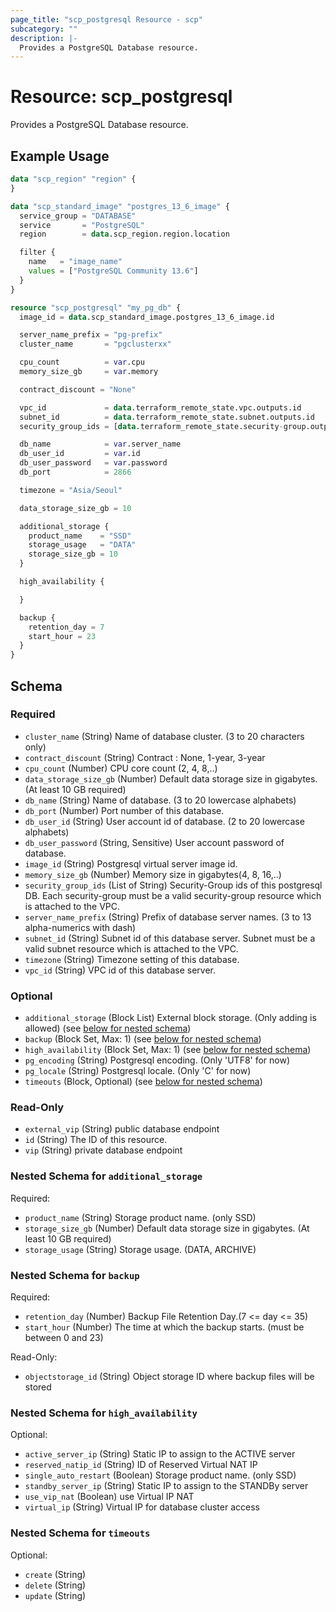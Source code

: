 ```yaml
---
page_title: "scp_postgresql Resource - scp"
subcategory: ""
description: |-
  Provides a PostgreSQL Database resource.
---
```


# Resource: scp_postgresql

Provides a PostgreSQL Database resource.


## Example Usage

```terraform
data "scp_region" "region" {
}

data "scp_standard_image" "postgres_13_6_image" {
  service_group = "DATABASE"
  service       = "PostgreSQL"
  region        = data.scp_region.region.location

  filter {
    name   = "image_name"
    values = ["PostgreSQL Community 13.6"]
  }
}

resource "scp_postgresql" "my_pg_db" {
  image_id = data.scp_standard_image.postgres_13_6_image.id

  server_name_prefix = "pg-prefix"
  cluster_name       = "pgclusterxx"

  cpu_count          = var.cpu
  memory_size_gb     = var.memory

  contract_discount = "None"

  vpc_id             = data.terraform_remote_state.vpc.outputs.id
  subnet_id          = data.terraform_remote_state.subnet.outputs.id
  security_group_ids = [data.terraform_remote_state.security-group.outputs.id]

  db_name            = var.server_name
  db_user_id         = var.id
  db_user_password   = var.password
  db_port            = 2866

  timezone = "Asia/Seoul"

  data_storage_size_gb = 10

  additional_storage {
    product_name    = "SSD"
    storage_usage   = "DATA"
    storage_size_gb = 10
  }

  high_availability {

  }

  backup {
    retention_day = 7
    start_hour = 23
  }
}
```

<!-- schema generated by tfplugindocs -->
## Schema

### Required

- `cluster_name` (String) Name of database cluster. (3 to 20 characters only)
- `contract_discount` (String) Contract : None, 1-year, 3-year
- `cpu_count` (Number) CPU core count (2, 4, 8,..)
- `data_storage_size_gb` (Number) Default data storage size in gigabytes. (At least 10 GB required)
- `db_name` (String) Name of database. (3 to 20 lowercase alphabets)
- `db_port` (Number) Port number of this database.
- `db_user_id` (String) User account id of database. (2 to 20 lowercase alphabets)
- `db_user_password` (String, Sensitive) User account password of database.
- `image_id` (String) Postgresql virtual server image id.
- `memory_size_gb` (Number) Memory size in gigabytes(4, 8, 16,..)
- `security_group_ids` (List of String) Security-Group ids of this postgresql DB. Each security-group must be a valid security-group resource which is attached to the VPC.
- `server_name_prefix` (String) Prefix of database server names. (3 to 13 alpha-numerics with dash)
- `subnet_id` (String) Subnet id of this database server. Subnet must be a valid subnet resource which is attached to the VPC.
- `timezone` (String) Timezone setting of this database.
- `vpc_id` (String) VPC id of this database server.

### Optional

- `additional_storage` (Block List) External block storage. (Only adding is allowed) (see [below for nested schema](#nestedblock--additional_storage))
- `backup` (Block Set, Max: 1) (see [below for nested schema](#nestedblock--backup))
- `high_availability` (Block Set, Max: 1) (see [below for nested schema](#nestedblock--high_availability))
- `pg_encoding` (String) Postgresql encoding. (Only 'UTF8' for now)
- `pg_locale` (String) Postgresql locale. (Only 'C' for now)
- `timeouts` (Block, Optional) (see [below for nested schema](#nestedblock--timeouts))

### Read-Only

- `external_vip` (String) public database endpoint
- `id` (String) The ID of this resource.
- `vip` (String) private database endpoint

<a id="nestedblock--additional_storage"></a>
### Nested Schema for `additional_storage`

Required:

- `product_name` (String) Storage product name. (only SSD)
- `storage_size_gb` (Number) Default data storage size in gigabytes. (At least 10 GB required)
- `storage_usage` (String) Storage usage. (DATA, ARCHIVE)


<a id="nestedblock--backup"></a>
### Nested Schema for `backup`

Required:

- `retention_day` (Number) Backup File Retention Day.(7 <= day <= 35)
- `start_hour` (Number) The time at which the backup starts. (must be between 0 and 23)

Read-Only:

- `objectstorage_id` (String) Object storage ID where backup files will be stored


<a id="nestedblock--high_availability"></a>
### Nested Schema for `high_availability`

Optional:

- `active_server_ip` (String) Static IP to assign to the ACTIVE server
- `reserved_natip_id` (String) ID of Reserved Virtual NAT IP
- `single_auto_restart` (Boolean) Storage product name. (only SSD)
- `standby_server_ip` (String) Static IP to assign to the STANDBy server
- `use_vip_nat` (Boolean) use Virtual IP NAT
- `virtual_ip` (String) Virtual IP for database cluster access


<a id="nestedblock--timeouts"></a>
### Nested Schema for `timeouts`

Optional:

- `create` (String)
- `delete` (String)
- `update` (String)
